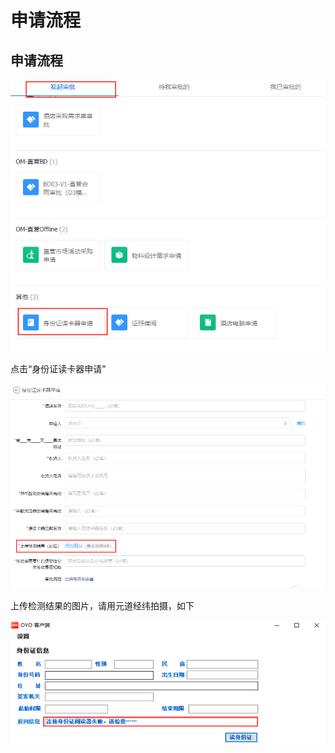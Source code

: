 # 申请流程

## 申请流程

![](../../.gitbook/assets/image%20%28457%29.png)

点击“身份证读卡器申请”

![](../../.gitbook/assets/image%20%28175%29.png)

上传检测结果的图片，请用元道经纬拍摄，如下

![](../../.gitbook/assets/image%20%28522%29.png)

## 


